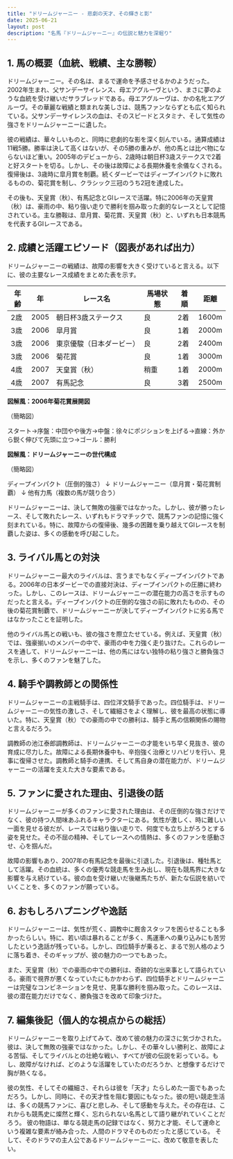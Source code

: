 ```yaml
---
title: "ドリームジャーニー - 悲劇の天才、その輝きと影"
date: 2025-06-21
layout: post
description: "名馬『ドリームジャーニー』の伝説と魅力を深堀り"
---
```


## 1. 馬の概要（血統、戦績、主な勝鞍）

ドリームジャーニー。その名は、まるで運命を予感させるかのようだった。2002年生まれ、父サンデーサイレンス、母エアグルーヴという、まさに夢のような血統を受け継いだサラブレッドである。母エアグルーヴは、かの名牝エアグルーヴ。その華麗な戦績と類まれな美しさは、競馬ファンならずとも広く知られている。父サンデーサイレンスの血は、そのスピードとスタミナ、そして気性の強さをドリームジャーニーに遺した。

彼の戦績は、華々しいものと、同時に悲劇的な影を深く刻んでいる。通算成績は11戦5勝。勝率は決して高くはないが、その5勝の重みが、他の馬とは比べ物にならないほど重い。2005年のデビューから、2歳時は朝日杯3歳ステークスで2着と好スタートを切る。しかし、その後は故障による長期休養を余儀なくされる。復帰後は、3歳時に皐月賞を制覇。続くダービーではディープインパクトに敗れるものの、菊花賞を制し、クラシック三冠のうち2冠を達成した。

その後も、天皇賞（秋）、有馬記念とGIレースで活躍。特に2006年の天皇賞（秋）は、豪雨の中、粘り強い走りで勝利を掴み取った劇的なレースとして記憶されている。主な勝鞍は、皐月賞、菊花賞、天皇賞（秋）と、いずれも日本競馬を代表するGIレースである。


## 2. 成績と活躍エピソード（図表があれば出力）

ドリームジャーニーの戦績は、故障の影響を大きく受けていると言える。以下に、彼の主要なレース成績をまとめた表を示す。

| 年齢 | 年 | レース名                | 馬場状態 | 着順 | 距離 |
|-----|----|-------------------------|---------|-----|------|
| 2歳  | 2005 | 朝日杯3歳ステークス       | 良      | 2着 | 1600m|
| 3歳  | 2006 | 皐月賞                  | 良      | 1着 | 2000m|
| 3歳  | 2006 | 東京優駿（日本ダービー） | 良      | 2着 | 2400m|
| 3歳  | 2006 | 菊花賞                  | 良      | 1着 | 3000m|
| 4歳  | 2007 | 天皇賞（秋）            | 稍重    | 1着 | 2000m|
| 4歳  | 2007 | 有馬記念                | 良      | 3着 | 2500m|


**図解風：2006年菊花賞展開図**

（簡略図）

スタート→序盤：中団やや後方→中盤：徐々にポジションを上げる→直線：外から鋭く伸びて先頭に立つ→ゴール：勝利


**図解風：ドリームジャーニーの世代構成**

（簡略図）

ディープインパクト（圧倒的強さ）
↓
ドリームジャーニー（皐月賞・菊花賞制覇）
↓
他有力馬（複数の馬が競り合う）


ドリームジャーニーは、決して無敗の強豪ではなかった。しかし、彼が勝ったレース、そして敗れたレース、いずれもドラマチックで、競馬ファンの記憶に強く刻まれている。特に、故障からの復帰後、幾多の困難を乗り越えてGIレースを制覇した姿は、多くの感動を呼び起こした。


## 3. ライバル馬との対決

ドリームジャーニー最大のライバルは、言うまでもなくディープインパクトである。2006年の日本ダービーでの直接対決は、ディープインパクトの圧勝に終わった。しかし、このレースは、ドリームジャーニーの潜在能力の高さを示すものだったと言える。ディープインパクトの圧倒的な強さの前に敗れたものの、その後の菊花賞制覇で、ドリームジャーニーが決してディープインパクトに劣る馬ではなかったことを証明した。

他のライバル馬との戦いも、彼の強さを際立たせている。例えば、天皇賞（秋）では、強豪揃いのメンバーの中で、豪雨の中を力強く走り抜けた。これらのレースを通して、ドリームジャーニーは、他の馬にはない独特の粘り強さと勝負強さを示し、多くのファンを魅了した。


## 4. 騎手や調教師との関係性

ドリームジャーニーの主戦騎手は、四位洋文騎手であった。四位騎手は、ドリームジャーニーの気性の激しさ、そして繊細さをよく理解し、彼を最高の状態に導いた。特に、天皇賞（秋）での豪雨の中での勝利は、騎手と馬の信頼関係の賜物と言えるだろう。

調教師の池江泰郎調教師は、ドリームジャーニーの才能をいち早く見抜き、彼の育成に尽力した。故障による長期休養中も、辛抱強く治療とリハビリを行い、見事に復帰させた。調教師と騎手の連携、そして馬自身の潜在能力が、ドリームジャーニーの活躍を支えた大きな要素である。


## 5. ファンに愛された理由、引退後の話

ドリームジャーニーが多くのファンに愛された理由は、その圧倒的な強さだけでなく、彼の持つ人間味あふれるキャラクターにある。気性が激しく、時に難しい一面を見せる彼だが、レースでは粘り強い走りで、何度でも立ち上がろうとする姿を見せた。その不屈の精神、そしてレースへの情熱は、多くのファンを感動させ、心を掴んだ。

故障の影響もあり、2007年の有馬記念を最後に引退した。引退後は、種牡馬として活躍。その血統は、多くの優秀な競走馬を生み出し、現在も競馬界に大きな影響を与え続けている。彼の血を受け継いだ後継馬たちが、新たな伝説を紡いでいくことを、多くのファンが願っている。


## 6. おもしろハプニングや逸話

ドリームジャーニーは、気性が荒く、調教中に厩舎スタッフを困らせることも多かったらしい。特に、若い頃は暴れることが多く、馬運車への乗り込みにも苦労したという逸話が残っている。しかし、四位騎手が乗ると、まるで別人格のように落ち着き、そのギャップが、彼の魅力の一つでもあった。

また、天皇賞（秋）での豪雨の中での勝利は、奇跡的な出来事として語られている。豪雨で視界が悪くなっていたにもかかわらず、四位騎手とドリームジャーニーは完璧なコンビネーションを見せ、見事な勝利を掴み取った。このレースは、彼の潜在能力だけでなく、勝負強さを改めて印象づけた。


## 7. 編集後記（個人的な視点からの総括）

ドリームジャーニーを取り上げてみて、改めて彼の魅力の深さに気づかされた。彼は、決して無敗の強豪ではなかった。しかし、その華々しい勝利と、故障による苦悩、そしてライバルとの壮絶な戦い、すべてが彼の伝説を彩っている。もし、故障がなければ、どのような活躍をしていたのだろうか、と想像するだけで胸が熱くなる。

彼の気性、そしてその繊細さ、それらは彼を「天才」たらしめた一面でもあっただろう。しかし、同時に、その天才性を阻む要因にもなった。彼の短い競走生活は、多くの競馬ファンに、喜びと悲しみ、そして感動を与えた。その存在は、これからも競馬史に燦然と輝く、忘れられない名馬として語り継がれていくことだろう。  彼の物語は、単なる競走馬の記録ではなく、努力と才能、そして運命という複雑な要素が絡み合った、人間のドラマそのものだったと感じている。  そして、そのドラマの主人公であるドリームジャーニーに、改めて敬意を表したい。
